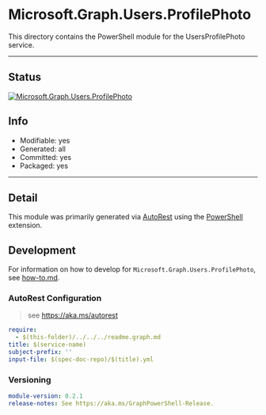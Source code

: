 <!-- region Generated -->
# Microsoft.Graph.Users.ProfilePhoto
This directory contains the PowerShell module for the UsersProfilePhoto service.

---
## Status
[![Microsoft.Graph.Users.ProfilePhoto](https://img.shields.io/powershellgallery/v/Microsoft.Graph.Users.ProfilePhoto.svg?style=flat-square&label=Microsoft.Graph.Users.ProfilePhoto "Microsoft.Graph.Users.ProfilePhoto")](https://www.powershellgallery.com/packages/Microsoft.Graph.Users.ProfilePhoto/)

## Info
- Modifiable: yes
- Generated: all
- Committed: yes
- Packaged: yes

---
## Detail
This module was primarily generated via [AutoRest](https://github.com/Azure/autorest) using the [PowerShell](https://github.com/Azure/autorest.powershell) extension.

## Development
For information on how to develop for `Microsoft.Graph.Users.ProfilePhoto`, see [how-to.md](how-to.md).
<!-- endregion -->

### AutoRest Configuration

> see https://aka.ms/autorest

``` yaml
require:
  - $(this-folder)/../../../readme.graph.md
title: $(service-name)
subject-prefix: ''
input-file: $(spec-doc-repo)/$(title).yml
```
### Versioning

``` yaml
module-version: 0.2.1
release-notes: See https://aka.ms/GraphPowerShell-Release.
```
